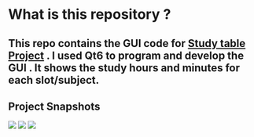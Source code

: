 # What is this repository ? 
This repo contains the GUI code for **[Study table Project](https://github.com/MonerMo/Oled-Screen-RTC-Interfacing-with-AVR)** . I used Qt6 to program and develop the GUI .
It shows the study hours and minutes for each slot/subject. 
---
## Project Snapshots 
![](https://i.imgur.com/ZHUPxUd.png)
![](https://giphy.com/embed/PdNtRyJnDN68uhUuTB.gif)
![](https://i.imgur.com/df8qDVo.png)

